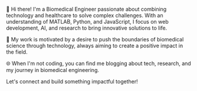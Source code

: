 👋 Hi there! I'm a Biomedical Engineer passionate about combining technology and healthcare to solve complex challenges. With an understanding of MATLAB, Python, and JavaScript, I focus on web development, AI, and research to bring innovative solutions to life.

🔬 My work is motivated by a desire to push the boundaries of biomedical science through technology, always aiming to create a positive impact in the field.

🌐 When I'm not coding, you can find me blogging about tech, research, and my journey in biomedical engineering.

Let's connect and build something impactful together!
